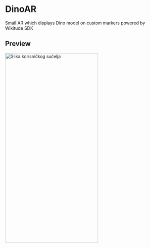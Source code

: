 # DinoAR
 Small AR which displays Dino model on custom markers powered by Wikitude SDK
 
 
 ## Preview
 <img alt="Slika korisničkog sučelja" src="https://github.com/TheJakov/DinoAR/blob/main/Readme/dino_ar_20MB.gif" width="300" height="612">
